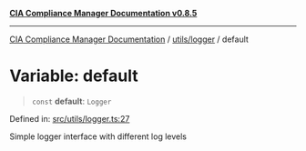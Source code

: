 [**CIA Compliance Manager Documentation v0.8.5**](../../../README.md)

***

[CIA Compliance Manager Documentation](../../../modules.md) / [utils/logger](../README.md) / default

# Variable: default

> `const` **default**: `Logger`

Defined in: [src/utils/logger.ts:27](https://github.com/Hack23/cia-compliance-manager/blob/3ae0301247f765ba03c8c0fe645db4718bb8af76/src/utils/logger.ts#L27)

Simple logger interface with different log levels
